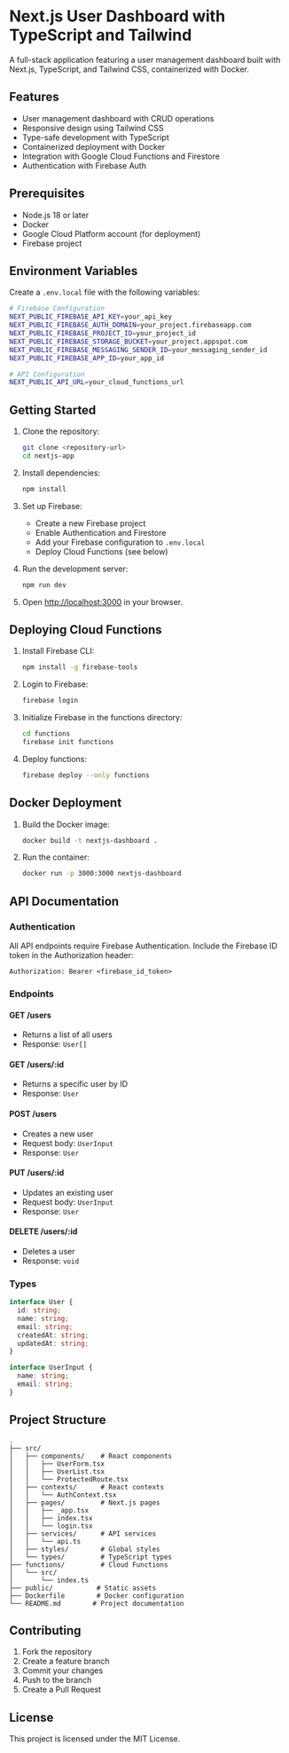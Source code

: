 # Next.js User Dashboard with TypeScript and Tailwind

A full-stack application featuring a user management dashboard built with Next.js, TypeScript, and Tailwind CSS, containerized with Docker.

## Features

- User management dashboard with CRUD operations
- Responsive design using Tailwind CSS
- Type-safe development with TypeScript
- Containerized deployment with Docker
- Integration with Google Cloud Functions and Firestore
- Authentication with Firebase Auth

## Prerequisites

- Node.js 18 or later
- Docker
- Google Cloud Platform account (for deployment)
- Firebase project

## Environment Variables

Create a `.env.local` file with the following variables:

```bash
# Firebase Configuration
NEXT_PUBLIC_FIREBASE_API_KEY=your_api_key
NEXT_PUBLIC_FIREBASE_AUTH_DOMAIN=your_project.firebaseapp.com
NEXT_PUBLIC_FIREBASE_PROJECT_ID=your_project_id
NEXT_PUBLIC_FIREBASE_STORAGE_BUCKET=your_project.appspot.com
NEXT_PUBLIC_FIREBASE_MESSAGING_SENDER_ID=your_messaging_sender_id
NEXT_PUBLIC_FIREBASE_APP_ID=your_app_id

# API Configuration
NEXT_PUBLIC_API_URL=your_cloud_functions_url
```

## Getting Started

1. Clone the repository:
   ```bash
   git clone <repository-url>
   cd nextjs-app
   ```

2. Install dependencies:
   ```bash
   npm install
   ```

3. Set up Firebase:
   - Create a new Firebase project
   - Enable Authentication and Firestore
   - Add your Firebase configuration to `.env.local`
   - Deploy Cloud Functions (see below)

4. Run the development server:
   ```bash
   npm run dev
   ```

5. Open [http://localhost:3000](http://localhost:3000) in your browser.

## Deploying Cloud Functions

1. Install Firebase CLI:
   ```bash
   npm install -g firebase-tools
   ```

2. Login to Firebase:
   ```bash
   firebase login
   ```

3. Initialize Firebase in the functions directory:
   ```bash
   cd functions
   firebase init functions
   ```

4. Deploy functions:
   ```bash
   firebase deploy --only functions
   ```

## Docker Deployment

1. Build the Docker image:
   ```bash
   docker build -t nextjs-dashboard .
   ```

2. Run the container:
   ```bash
   docker run -p 3000:3000 nextjs-dashboard
   ```

## API Documentation

### Authentication

All API endpoints require Firebase Authentication. Include the Firebase ID token in the Authorization header:
```
Authorization: Bearer <firebase_id_token>
```

### Endpoints

#### GET /users
- Returns a list of all users
- Response: `User[]`

#### GET /users/:id
- Returns a specific user by ID
- Response: `User`

#### POST /users
- Creates a new user
- Request body: `UserInput`
- Response: `User`

#### PUT /users/:id
- Updates an existing user
- Request body: `UserInput`
- Response: `User`

#### DELETE /users/:id
- Deletes a user
- Response: `void`

### Types

```typescript
interface User {
  id: string;
  name: string;
  email: string;
  createdAt: string;
  updatedAt: string;
}

interface UserInput {
  name: string;
  email: string;
}
```

## Project Structure

```
.
├── src/
│   ├── components/    # React components
│   │   ├── UserForm.tsx
│   │   ├── UserList.tsx
│   │   └── ProtectedRoute.tsx
│   ├── contexts/      # React contexts
│   │   └── AuthContext.tsx
│   ├── pages/         # Next.js pages
│   │   ├── _app.tsx
│   │   ├── index.tsx
│   │   └── login.tsx
│   ├── services/      # API services
│   │   └── api.ts
│   ├── styles/        # Global styles
│   └── types/         # TypeScript types
├── functions/         # Cloud Functions
│   └── src/
│       └── index.ts
├── public/           # Static assets
├── Dockerfile        # Docker configuration
└── README.md        # Project documentation
```

## Contributing

1. Fork the repository
2. Create a feature branch
3. Commit your changes
4. Push to the branch
5. Create a Pull Request

## License

This project is licensed under the MIT License.
